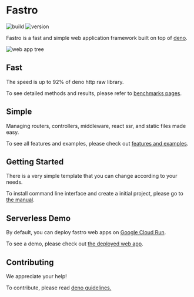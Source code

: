 # Fastro
![][build] ![][version]

Fastro is a fast and simple web application framework built on top of
[deno](https://deno.land).

![][tree]

## Fast

The speed is up to 92% of deno http raw library.

To see detailed methods and results, please refer to [benchmarks pages](https://fastro.app/benchmarks).

## Simple

Managing routers, controllers, middleware, react ssr, and static files made easy.

To see all features and examples, please check out [features and examples](https://fastro.app/docs/features.html).

## Getting Started

There is a very simple template that you can change according to your needs.

To install command line interface and create a initial project, please go to [the manual](https://fastro.app/docs/).

## Serverless Demo

By default, you can deploy fastro web apps on [Google Cloud Run](https://cloud.google.com/run).

To see a demo, please check out [the deployed web app](https://hello-6bxxicr2uq-ue.a.run.app/).

## Contributing

We appreciate your help!

To contribute, please read
[deno guidelines.](https://github.com/denoland/deno/blob/main/docs/contributing/style_guide.md)

[build]: https://github.com/fastroapp/fastro/workflows/ci/badge.svg?branch=master "build"
[version]: https://img.shields.io/github/v/release/fastroapp/fastro?label=version "version"
[tree]: https://raw.githubusercontent.com/fastroapp/fastro/gh-pages/public/tree.svg "web app tree"
